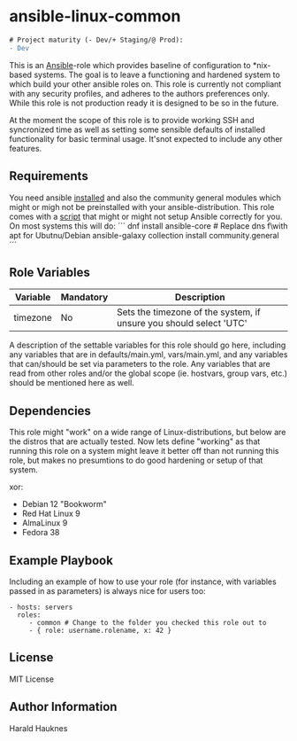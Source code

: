 ansible-linux-common
====================
```diff
# Project maturity (- Dev/+ Staging/@ Prod):
- Dev
```

This is an [Ansible](https://www.ansible.com/)-role which provides baseline of configuration to *nix-based systems.
The goal is to leave a functioning and hardened system to which build your other ansible roles on.
This role is currently not compliant with any security profiles, and adheres to the authors preferences only.
While this role is not production ready it is designed to be so in the future.

At the moment the scope of this role is to provide working SSH and syncronized time as well as setting some sensible defaults of installed functionality for basic terminal usage. It'snot expected to include any other features.

Requirements
------------

You need ansible [installed](./install_ansible.sh) and also the community general modules which might or migh not be preinstalled with your ansible-distribution.
This role comes with a [script](./install) that might or might not setup Ansible correctly for you.
On most systems this will do:
´´´
dnf install ansible-core # Replace dns f\with apt for Ubutnu/Debian
ansible-galaxy collection install community.general
´´´

Role Variables
--------------

| Variable | Mandatory | Description |
| -------- | --------- | ----------- |
| timezone | No        | Sets the timezone of the system, if unsure you should select 'UTC' | 

A description of the settable variables for this role should go here, including any variables that are in defaults/main.yml, vars/main.yml, and any variables that can/should be set via parameters to the role. Any variables that are read from other roles and/or the global scope (ie. hostvars, group vars, etc.) should be mentioned here as well.

Dependencies
------------
This role might "work" on a wide range of Linux-distributions, but below are the distros that are actually tested.
Now lets define "working" as that running this role on a system might leave it better off than not running
this role, but makes no presumtions to do good hardening or setup of that system.


xor:
  - Debian 12 "Bookworm"
  - Red Hat Linux 9
  - AlmaLinux 9
  - Fedora 38

Example Playbook
----------------

Including an example of how to use your role (for instance, with variables passed in as parameters) is always nice for users too:

    - hosts: servers
      roles:
         - common # Change to the folder you checked this role out to
         - { role: username.rolename, x: 42 }

License
-------

MIT License

Author Information
------------------

Harald Hauknes <harald at hauknes dot org>
